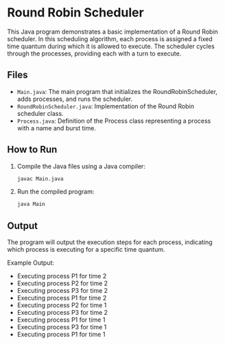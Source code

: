 # Round Robin Scheduler

This Java program demonstrates a basic implementation of a Round Robin scheduler. In this scheduling algorithm, each process is assigned a fixed time quantum during which it is allowed to execute. The scheduler cycles through the processes, providing each with a turn to execute.

## Files

- `Main.java`: The main program that initializes the RoundRobinScheduler, adds processes, and runs the scheduler.
- `RoundRobinScheduler.java`: Implementation of the Round Robin scheduler class.
- `Process.java`: Definition of the Process class representing a process with a name and burst time.

## How to Run

1. Compile the Java files using a Java compiler:

    ```bash
    javac Main.java
    ```

2. Run the compiled program:

    ```bash
    java Main
    ```

## Output

The program will output the execution steps for each process, indicating which process is executing for a specific time quantum.

Example Output:

- Executing process P1 for time 2
- Executing process P2 for time 2
- Executing process P3 for time 2
- Executing process P1 for time 2
- Executing process P2 for time 1
- Executing process P3 for time 2
- Executing process P1 for time 1
- Executing process P3 for time 1
- Executing process P1 for time 1